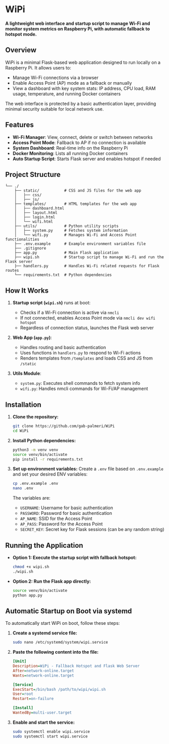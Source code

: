 # WiPi

**A lightweight web interface and startup script to manage Wi-Fi and monitor system metrics on Raspberry Pi, with automatic fallback to hotspot mode.**

## Overview

WiPi is a minimal Flask-based web application designed to run locally on a Raspberry Pi. It allows users to:

- Manage Wi-Fi connections via a browser
- Enable Access Point (AP) mode as a fallback or manually
- View a dashboard with key system stats: IP address, CPU load, RAM usage, temperature, and running Docker containers

The web interface is protected by a basic authentication layer, providing minimal security suitable for local network use.

## Features

- **Wi-Fi Manager**: View, connect, delete or switch between networks
- **Access Point Mode**: Fallback to AP if no connection is available
- **System Dashboard**: Real-time info on the Raspberry Pi
- **Docker Monitoring**: Lists all running Docker containers
- **Auto Startup Script**: Starts Flask server and enables hotspot if needed

## Project Structure

```
└── ./
    ├── static/           # CSS and JS files for the web app
    │   ├── css/
    │   ├── js/
    ├── templates/        # HTML templates for the web app
    │   ├── dashboard.html
    │   ├── layout.html
    │   ├── login.html
    │   └── wifi.html
    ├── utils/            # Python utility scripts
    │   ├── system.py     # Fetches system information
    │   └── wifi.py       # Manages Wi-Fi and Access Point functionalities
    ├── .env.example      # Example environment variables file
    ├── .gitignore        
    ├── app.py            # Main Flask application
    ├── wipi.sh           # Startup script to manage Wi-Fi and run the Flask server
    ├── handlers.py       # Handles Wi-Fi related requests for Flask routes
    └── requirements.txt  # Python dependencies
```
## How It Works

1. **Startup script (`wipi.sh`)** runs at boot:
   - Checks if a Wi-Fi connection is active via `nmcli`
   - If not connected, enables Access Point mode via `nmcli dev wifi hotspot`
   - Regardless of connection status, launches the Flask web server

2. **Web App (`app.py`)**:
   - Handles routing and basic authentication
   - Uses functions in `handlers.py` to respond to Wi-Fi actions
   - Renders templates from `/templates` and loads CSS and JS from `/static`

3. **Utils Module**:
   - `system.py`: Executes shell commands to fetch system info
   - `wifi.py`: Handles nmcli commands for Wi-Fi/AP management
   
## Installation

1.  **Clone the repository:**
    ```bash
    git clone https://github.com/gab-palmeri/WiPi
    cd WiPi
    ```

2.  **Install Python dependencies:**
    ```bash
    python3 -m venv venv
    source venv/bin/activate
    pip install -r requirements.txt
    ```

3.  **Set up environment variables:**
    Create a `.env` file based on `.env.example` and set your desired ENV variables:
    ```bash
    cp .env.example .env
    nano .env
    ```
    The variables are:
    - `USERNAME`: Username for basic authentication
    - `PASSWORD`: Password for basic authentication
    - `AP_NAME`: SSID for the Access Point
    - `AP_PASS`: Password for the Access Point
    - `SECRET_KEY`: Secret key for Flask sessions (can be any random string)


## Running the Application

- **Option 1: Execute the startup script with fallback hotspot:**
    ```bash
    chmod +x wipi.sh
    ./wipi.sh
    ```
- **Option 2: Run the Flask app directly:**
    ```bash
    source venv/bin/activate
    python app.py
    ```

## Automatic Startup on Boot via systemd

To automatically start WiPi on boot, follow these steps:

1.  **Create a systemd service file:**
    ```bash
    sudo nano /etc/systemd/system/wipi.service
    ```

2.  **Paste the following content into the file:**
    ```ini
    [Unit]
    Description=WiPi - Fallback Hotspot and Flask Web Server
    After=network-online.target
    Wants=network-online.target

    [Service]
    ExecStart=/bin/bash /path/to/wipi/wipi.sh
    User=root
    Restart=on-failure

    [Install]
    WantedBy=multi-user.target
    ```

3.  **Enable and start the service:**
    ```bash
    sudo systemctl enable wipi.service
    sudo systemctl start wipi.service
    ```